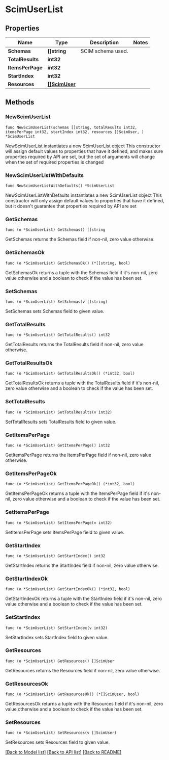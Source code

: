 # ScimUserList

## Properties

Name | Type | Description | Notes
------------ | ------------- | ------------- | -------------
**Schemas** | **[]string** | SCIM schema used. | 
**TotalResults** | **int32** |  | 
**ItemsPerPage** | **int32** |  | 
**StartIndex** | **int32** |  | 
**Resources** | [**[]ScimUser**](ScimUser.md) |  | 

## Methods

### NewScimUserList

`func NewScimUserList(schemas []string, totalResults int32, itemsPerPage int32, startIndex int32, resources []ScimUser, ) *ScimUserList`

NewScimUserList instantiates a new ScimUserList object
This constructor will assign default values to properties that have it defined,
and makes sure properties required by API are set, but the set of arguments
will change when the set of required properties is changed

### NewScimUserListWithDefaults

`func NewScimUserListWithDefaults() *ScimUserList`

NewScimUserListWithDefaults instantiates a new ScimUserList object
This constructor will only assign default values to properties that have it defined,
but it doesn't guarantee that properties required by API are set

### GetSchemas

`func (o *ScimUserList) GetSchemas() []string`

GetSchemas returns the Schemas field if non-nil, zero value otherwise.

### GetSchemasOk

`func (o *ScimUserList) GetSchemasOk() (*[]string, bool)`

GetSchemasOk returns a tuple with the Schemas field if it's non-nil, zero value otherwise
and a boolean to check if the value has been set.

### SetSchemas

`func (o *ScimUserList) SetSchemas(v []string)`

SetSchemas sets Schemas field to given value.


### GetTotalResults

`func (o *ScimUserList) GetTotalResults() int32`

GetTotalResults returns the TotalResults field if non-nil, zero value otherwise.

### GetTotalResultsOk

`func (o *ScimUserList) GetTotalResultsOk() (*int32, bool)`

GetTotalResultsOk returns a tuple with the TotalResults field if it's non-nil, zero value otherwise
and a boolean to check if the value has been set.

### SetTotalResults

`func (o *ScimUserList) SetTotalResults(v int32)`

SetTotalResults sets TotalResults field to given value.


### GetItemsPerPage

`func (o *ScimUserList) GetItemsPerPage() int32`

GetItemsPerPage returns the ItemsPerPage field if non-nil, zero value otherwise.

### GetItemsPerPageOk

`func (o *ScimUserList) GetItemsPerPageOk() (*int32, bool)`

GetItemsPerPageOk returns a tuple with the ItemsPerPage field if it's non-nil, zero value otherwise
and a boolean to check if the value has been set.

### SetItemsPerPage

`func (o *ScimUserList) SetItemsPerPage(v int32)`

SetItemsPerPage sets ItemsPerPage field to given value.


### GetStartIndex

`func (o *ScimUserList) GetStartIndex() int32`

GetStartIndex returns the StartIndex field if non-nil, zero value otherwise.

### GetStartIndexOk

`func (o *ScimUserList) GetStartIndexOk() (*int32, bool)`

GetStartIndexOk returns a tuple with the StartIndex field if it's non-nil, zero value otherwise
and a boolean to check if the value has been set.

### SetStartIndex

`func (o *ScimUserList) SetStartIndex(v int32)`

SetStartIndex sets StartIndex field to given value.


### GetResources

`func (o *ScimUserList) GetResources() []ScimUser`

GetResources returns the Resources field if non-nil, zero value otherwise.

### GetResourcesOk

`func (o *ScimUserList) GetResourcesOk() (*[]ScimUser, bool)`

GetResourcesOk returns a tuple with the Resources field if it's non-nil, zero value otherwise
and a boolean to check if the value has been set.

### SetResources

`func (o *ScimUserList) SetResources(v []ScimUser)`

SetResources sets Resources field to given value.



[[Back to Model list]](../README.md#documentation-for-models) [[Back to API list]](../README.md#documentation-for-api-endpoints) [[Back to README]](../README.md)


